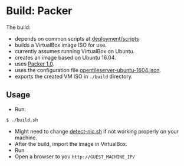 # Build: Packer

The build:

* depends on common scripts at [deployment/scripts](../scripts)
* builds a VirtualBox image ISO for use.
* currently assumes running VirtualBox on Ubuntu.
* creates an image based on Ubuntu 16.04.
* uses [Packer 1.0][packer].
* uses the configuration file [opentileserver-ubuntu-1604.json](/.opentileserver-ubuntu-1604.json).
* exports the created VM ISO in `./build` directory.

## Usage

* Run:
```bash
$ ./build.sh
```

* Might need to change [detect-nic.sh](../scripts/detect-nic.sh) if not
  working properly on your machine.
* After the build, import the image in VirtualBox.
* Run
* Open a browser to you `http://GUEST_MACHINE_IP/`

[packer]: https://packer.io
